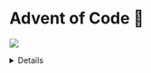 # Advent of Code 🎄

![](https://imgs.xkcd.com/comics/the_true_meaning_of_christmas.png)

<details> ### Tests

#### `rust`

Simply:
```bash
cargo test
```

#### `python`

Ensure correct `conda` environment set up and run:
```bash
pytest .
```
</details>
